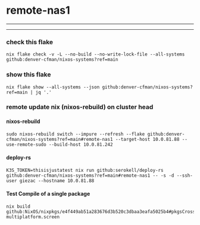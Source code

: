 # remote-nas1
---

---
### check this flake
```
nix flake check -v -L --no-build --no-write-lock-file --all-systems github:denver-cfman/nixos-systems?ref=main
```

### show this flake
```
nix flake show --all-systems --json github:denver-cfman/nixos-systems?ref=main | jq '.'
```

### remote update nix (nixos-rebuild) on cluster head
#### nixos-rebuild
```
sudo nixos-rebuild switch --impure --refresh --flake github:denver-cfman/nixos-systems?ref=main#remote-nas1 --target-host 10.0.81.88 --use-remote-sudo --build-host 10.0.81.242
```
#### deploy-rs
```
K3S_TOKEN=thisisjustatest nix run github:serokell/deploy-rs github:denver-cfman/nixos-systems?ref=main#remote-nas1 -- -s -d --ssh-user giezac --hostname 10.0.81.88
```

#### Test Compile of a single package
```
nix build github:NixOS/nixpkgs/e4f449ab51a283676d3b520c3dbaa3eafa5025b4#pkgsCross.aarch64-multiplatform.screen
```
